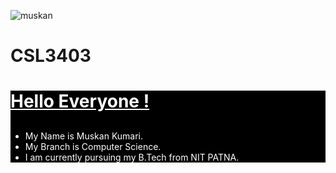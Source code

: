 ![muskan](https://user-images.githubusercontent.com/90148230/132526032-690a52bb-3eb9-4e07-91ff-9ebc78d379c0.jpg)

# CSL3403
<html lang="en">
<head>
      <title>
             Hello World!
      </title>
</head>
<body>
<div style ="background-color:black;color:white;>      
<img src = "![muskan](https://user-images.githubusercontent.com/90148230/132526032-690a52bb-3eb9-4e07-91ff-9ebc78d379c0.jpg)" alt ="hii Muskan" width="100" height="100">
<h1 style ="color;darkgreen; font-style="italic"><u> Hello Everyone !</u> </h1>
<p style ="color:red;text-align:left;font-size:30px">
    <ul>
<li>My Name is Muskan Kumari.
<li> My Branch is Computer Science.
<li>I am currently pursuing my B.Tech from NIT PATNA. 
 </ul></p></div>
</body>
</html>
